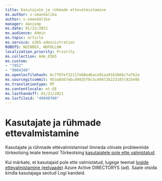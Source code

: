 ```yaml
---
title: Kasutajate ja rühmade ettevalmistamine
ms.author: v-smandalika
author: v-smandalika
manager: dansimp
ms.date: 01/22/2021
ms.audience: Admin
ms.topic: article
ms.service: o365-administration
ROBOTS: NOINDEX, NOFOLLOW
localization_priority: Priority
ms.collection: Adm_O365
ms.custom:
- "7852"
- "9004348"
ms.openlocfilehash: 6c7f97ef32117e68ed6ace91aa9163b6bc7a7b2a
ms.sourcegitcommit: 953a8567ebcd9835f8c5c49472b223107c92549b
ms.translationtype: MT
ms.contentlocale: et-EE
ms.lasthandoff: 01/22/2021
ms.locfileid: "49949700"
---
```

# <a name="provisioning-users-and-groups"></a>Kasutajate ja rühmade ettevalmistamine

Kasutajate ja rühmade ettevalmistamisel ilmneda võivate probleemide tõrkeotsing leiate teemast Tõrkeotsing [kasutajatele pole ette valmistatud](https://docs.microsoft.com/azure/active-directory/app-provisioning/application-provisioning-config-problem-no-users-provisioned).

Kui märkate, et kasutajaid pole ette valmistatud, lugege teemat [logide ettevalmistamine (eelvaade)](https://docs.microsoft.com/azure/active-directory/reports-monitoring/concept-provisioning-logs) Azure Active DIRECTORYS (ad). Saate otsida kindla kasutajaga seotud Logi kandeid.

